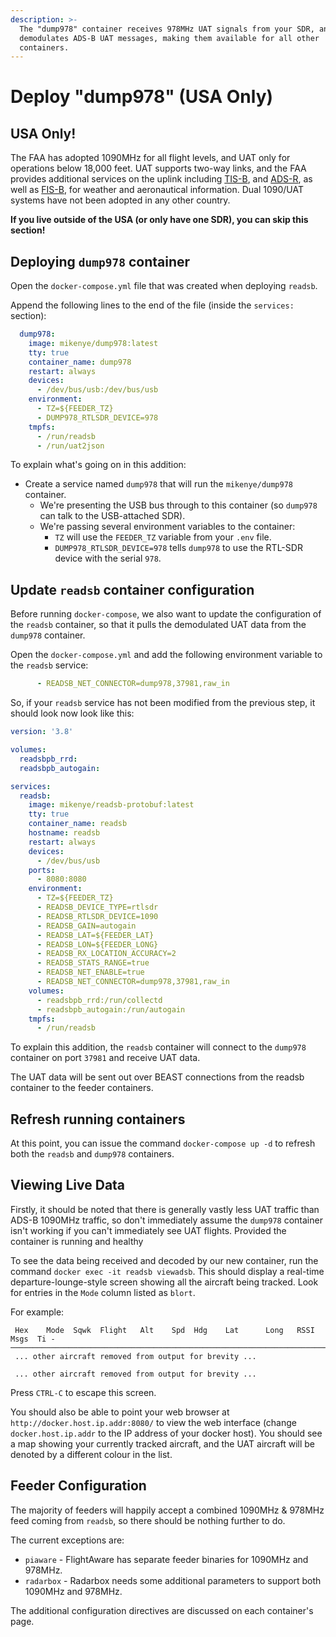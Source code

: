 ```yaml
---
description: >-
  The "dump978" container receives 978MHz UAT signals from your SDR, and
  demodulates ADS-B UAT messages, making them available for all other
  containers.
---
```


# Deploy "dump978" \(USA Only\)

## USA Only!

The FAA has adopted 1090MHz for all flight levels, and UAT only for operations below 18,000 feet. UAT supports two-way links, and the FAA provides additional services on the uplink including [TIS-B](https://www.faa.gov/nextgen/equipadsb/capabilities/ins_outs/#tisb), and [ADS-R](https://www.faa.gov/nextgen/equipadsb/capabilities/ins_outs/#adsr), as well as [FIS-B](https://www.faa.gov/nextgen/equipadsb/capabilities/ins_outs/#fisb), for weather and aeronautical information. Dual 1090/UAT systems have not been adopted in any other country.

**If you live outside of the USA \(or only have one SDR\), you can skip this section!**

## Deploying `dump978` container

Open the `docker-compose.yml` file that was created when deploying `readsb`.

Append the following lines to the end of the file \(inside the `services:` section\):

```yaml
  dump978:
    image: mikenye/dump978:latest
    tty: true
    container_name: dump978
    restart: always
    devices:
      - /dev/bus/usb:/dev/bus/usb
    environment:
      - TZ=${FEEDER_TZ}
      - DUMP978_RTLSDR_DEVICE=978
    tmpfs:
      - /run/readsb
      - /run/uat2json
```

To explain what's going on in this addition:

* Create a service named `dump978` that will run the `mikenye/dump978` container.
  * We're presenting the USB bus through to this container \(so `dump978` can talk to the USB-attached SDR\).
  * We're passing several environment variables to the container:
    * `TZ` will use the `FEEDER_TZ` variable from your `.env` file.
    * `DUMP978_RTLSDR_DEVICE=978` tells `dump978` to use the RTL-SDR device with the serial `978`.

## Update `readsb` container configuration

Before running `docker-compose`, we also want to update the configuration of the `readsb` container, so that it pulls the demodulated UAT data from the `dump978` container.

Open the `docker-compose.yml` and add the following environment variable to the `readsb` service:

```yaml
      - READSB_NET_CONNECTOR=dump978,37981,raw_in
```

So, if your `readsb` service has not been modified from the previous step, it should look now look like this:

```yaml
version: '3.8'

volumes:
  readsbpb_rrd:
  readsbpb_autogain:

services:
  readsb:
    image: mikenye/readsb-protobuf:latest
    tty: true
    container_name: readsb
    hostname: readsb
    restart: always
    devices:
      - /dev/bus/usb
    ports:
      - 8080:8080
    environment:
      - TZ=${FEEDER_TZ}
      - READSB_DEVICE_TYPE=rtlsdr
      - READSB_RTLSDR_DEVICE=1090
      - READSB_GAIN=autogain
      - READSB_LAT=${FEEDER_LAT}
      - READSB_LON=${FEEDER_LONG}
      - READSB_RX_LOCATION_ACCURACY=2
      - READSB_STATS_RANGE=true
      - READSB_NET_ENABLE=true
      - READSB_NET_CONNECTOR=dump978,37981,raw_in
    volumes:
      - readsbpb_rrd:/run/collectd
      - readsbpb_autogain:/run/autogain
    tmpfs:
      - /run/readsb
```

To explain this addition, the `readsb` container will connect to the `dump978` container on port `37981` and receive UAT data.

The UAT data will be sent out over BEAST connections from the readsb container to the feeder containers.

## Refresh running containers

At this point, you can issue the command `docker-compose up -d` to refresh both the `readsb` and `dump978` containers.

## Viewing Live Data

Firstly, it should be noted that there is generally vastly less UAT traffic than ADS-B 1090MHz traffic, so don't immediately assume the `dump978` container isn't working if you can't immediately see UAT flights. Provided the container is running and healthy

To see the data being received and decoded by our new container, run the command `docker exec -it readsb viewadsb`. This should display a real-time departure-lounge-style screen showing all the aircraft being tracked. Look for entries in the `Mode` column listed as `blort`.

For example:

```text
 Hex    Mode  Sqwk  Flight   Alt    Spd  Hdg    Lat      Long   RSSI  Msgs  Ti -
────────────────────────────────────────────────────────────────────────────────
 ... other aircraft removed from output for brevity ...

 ... other aircraft removed from output for brevity ...
```

Press `CTRL-C` to escape this screen.

You should also be able to point your web browser at `http://docker.host.ip.addr:8080/` to view the web interface \(change `docker.host.ip.addr` to the IP address of your docker host\). You should see a map showing your currently tracked aircraft, and the UAT aircraft will be denoted by a different colour in the list.

## Feeder Configuration

The majority of feeders will happily accept a combined 1090MHz & 978MHz feed coming from `readsb`, so there should be nothing further to do.

The current exceptions are:

* `piaware` - FlightAware has separate feeder binaries for 1090MHz and 978MHz.
* `radarbox` - Radarbox needs some additional parameters to support both 1090MHz and 978MHz.

The additional configuration directives are discussed on each container's page.

